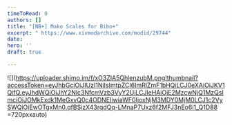 ```yaml
---
timeToRead: 0
authors: []
title: "[NB+] Mako Scales for Bibo+"
excerpt: " https://www.xivmodarchive.com/modid/29744"
date: 
hero: ''
draft: true

---
```

![](https://uploader.shimo.im/f/xO3ZIA5QhlenzubM.png!thumbnail?accessToken=eyJhbGciOiJIUzI1NiIsImtpZCI6ImRlZmF1bHQiLCJ0eXAiOiJKV1QifQ.eyJhdWQiOiJhY2Nlc3NfcmVzb3VyY2UiLCJleHAiOjE2MzcwNjQ1MzQsImciOiJOMkExdk1MeGxvQ0c4ODNEIiwiaWF0IjoxNjM3MDY0MjM0LCJ1c2VySWQiOjEwOTgxMn0.qfBSizX43rqdQq-LMnaP7Uxz6f2MFJ3nEo6i1_Q1D88 =720pxxauto)